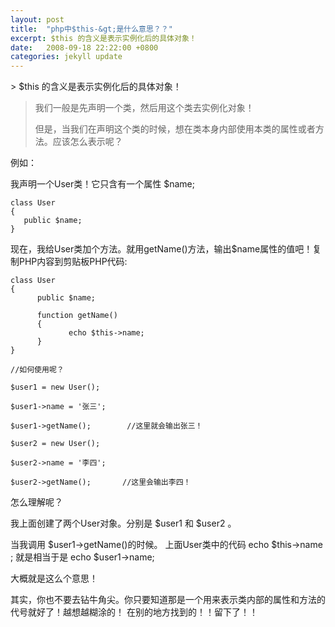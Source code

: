 ```yaml
---
layout: post
title:  "php中$this-&gt;是什么意思？？"
excerpt: $this 的含义是表示实例化后的具体对象！
date:   2008-09-18 22:22:00 +0800
categories: jekyll update
---   
```

<!--markdown-->> $this 的含义是表示实例化后的具体对象！
> 
> 我们一般是先声明一个类，然后用这个类去实例化对象！
> 
> 但是，当我们在声明这个类的时候，想在类本身内部使用本类的属性或者方法。应该怎么表示呢？

例如：

我声明一个User类！它只含有一个属性 $name;


<!--more-->


    class User
    {
       public $name;
    }

现在，我给User类加个方法。就用getName()方法，输出$name属性的值吧！复制PHP内容到剪贴板PHP代码:

    class User
    {
          public $name;
    
          function getName()
          {
                 echo $this->name;
          }
    }
    
    //如何使用呢？
    
    $user1 = new User();
    
    $user1->name = '张三';
    
    $user1->getName();        //这里就会输出张三！
    
    $user2 = new User();
    
    $user2->name = '李四';    
    
    $user2->getName();       //这里会输出李四！

怎么理解呢？

我上面创建了两个User对象。分别是 $user1 和   $user2 。

当我调用 $user1->getName()的时候。   上面User类中的代码 echo $this->name ; 就是相当于是   echo $user1->name;

大概就是这么个意思！

其实，你也不要去钻牛角尖。你只要知道那是一个用来表示类内部的属性和方法的代号就好了！越想越糊涂的！
    在别的地方找到的！！留下了！！



